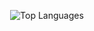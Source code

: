 

<div align="center">
  
![Top Languages](https://github-readme-stats.vercel.app/api/top-langs/?username=usherkielvin&layout=compact&theme=transparent&hide_border=true&bg_color=00000000&langs_count=10)

</div>